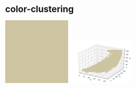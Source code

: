 # color-clustering

<img src="https://github.com/elasticnet12345/color-clustering/blob/master/img/1-means-img.jpg" alt="CC001" title="CC001" width=40%>
<img src="https://github.com/elasticnet12345/color-clustering/blob/master/img/glaph-1.png" alt="CC001" title="CC001" width=40%>
